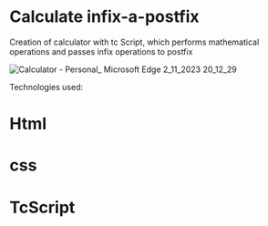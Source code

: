 ﻿# Calculate infix-a-postfix
Creation of calculator with tc Script, which performs mathematical operations and passes infix operations to postfix

![Calculator - Personal_ Microsoft​ Edge 2_11_2023 20_12_29](https://github.com/Herinyhert/infix-a-postfix/assets/98710507/33d5c50b-db72-4f67-96d6-10f5f00c1e56)

Technologies used:
# Html
# css
# TcScript
